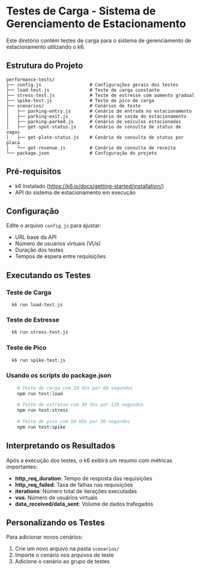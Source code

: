 # Testes de Carga - Sistema de Gerenciamento de Estacionamento

Este diretório contém testes de carga para o sistema de gerenciamento de estacionamento utilizando o k6.

## Estrutura do Projeto

```
performance-tests/
├── config.js                  # Configurações gerais dos testes
├── load-test.js               # Teste de carga constante
├── stress-test.js             # Teste de estresse com aumento gradual
├── spike-test.js              # Teste de pico de carga
├── scenarios/                 # Cenários de teste
│   ├── parking-entry.js       # Cenário de entrada no estacionamento
│   ├── parking-exit.js        # Cenário de saída do estacionamento
│   ├── parking-parked.js      # Cenário de veículos estacionados
│   ├── get-spot-status.js     # Cenário de consulta de status de vagas
│   ├── get-plate-status.js    # Cenário de consulta de status por placa
│   └── get-revenue.js         # Cenário de consulta de receita
└── package.json               # Configuração do projeto
```

## Pré-requisitos

- k6 instalado (https://k6.io/docs/getting-started/installation/)
- API do sistema de estacionamento em execução

## Configuração

Edite o arquivo `config.js` para ajustar:

- URL base da API
- Número de usuários virtuais (VUs)
- Duração dos testes
- Tempos de espera entre requisições

## Executando os Testes

### Teste de Carga

```shell
  k6 run load-test.js
```

### Teste de Estresse

```bash
  k6 run stress-test.js
```

### Teste de Pico

```bash
  k6 run spike-test.js
```

### Usando os scripts do package.json

```bash
    # Teste de carga com 10 VUs por 60 segundos
    npm run test:load
    
    # Teste de estresse com 30 VUs por 120 segundos
    npm run test:stress
    
    # Teste de pico com 50 VUs por 30 segundos
    npm run test:spike
```

## Interpretando os Resultados

Após a execução dos testes, o k6 exibirá um resumo com métricas importantes:

- **http_req_duration**: Tempo de resposta das requisições
- **http_req_failed**: Taxa de falhas nas requisições
- **iterations**: Número total de iterações executadas
- **vus**: Número de usuários virtuais
- **data_received/data_sent**: Volume de dados trafegados

## Personalizando os Testes

Para adicionar novos cenários:

1. Crie um novo arquivo na pasta `scenarios/`
2. Importe o cenário nos arquivos de teste
3. Adicione o cenário ao grupo de testes
